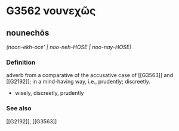 # G3562 νουνεχῶς

## nounechōs

_(noon-ekh-oce' | noo-neh-HOSE | noo-nay-HOSE)_

### Definition

adverb from a comparative of the accusative case of [[G3563]] and [[G2192]]; in a mind-having way, i.e., prudently; discreetly.

- wisely, discreetly, prudently

### See also

[[G2192]], [[G3563]]

